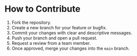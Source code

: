 # How to Contribute

1. Fork the repository.
2. Create a new branch for your feature or bugfix.
3. Commit your changes with clear and descriptive messages.
4. Push your branch and open a pull request.
5. Request a review from a team member.
6. Once approved, merge your changes into the `main` branch.
